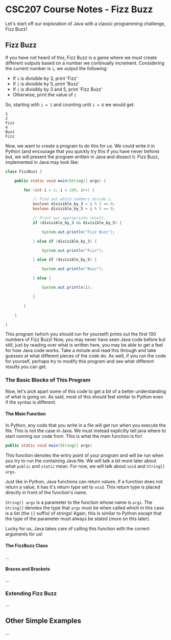# CSC207 Course Notes - Fizz Buzz

Let's start off our exploration of Java with a classic programming challenge, Fizz Buzz!

## Fizz Buzz

If you have not heard of this, Fizz Buzz is a game where we must create different outputs based on a number we continually increment.
Considering the current number is `i`, we output the following:

* If `i` is divisible by 3, print 'Fizz'
* If `i` is divisible by 5, print 'Buzz'
* If `i` is divisibly by 3 and 5, print 'Fizz Buzz'
* Otherwise, print the value of `i`

So, starting with `i = 1` and counting until `i = 6` we would get:

```
1
2
Fizz
4
Buzz
Fizz
```

Now, we want to create a program to do this for us.
We could write it in Python (and encourage that you quickly try this if you have never before) but, we will present the program written in Java and dissect it.
Fizz Buzz, implemented in Java may look like:

```java
class FizzBuzz {

    public static void main(String[] args) {

        for (int i = 1; i < 100; i++) {

            // Find out which numbers divide i.
            boolean divisible_by_3 = i % 3 == 0;
            boolean divisible_by_5 = i % 5 == 0;

            // Print our appropriate result.
            if (divisible_by_3 && divisible_by_5) {

                System.out.println("Fizz Buzz");

            } else if (divisible_by_3) {

                System.out.println("Fizz");

            } else if (divisible_by_5) {

                System.out.println("Buzz");

            } else {

                System.out.println(i);

            }

        }

    }

}
```

This program (which you should run for yourself) prints out the first 100 numbers of Fizz Buzz!
Now, you may never have seen Java code before but still, just by reading over what is written here, you may be able to get a feel for how Java code works.
Take a minute and read this through and take guesses at what different pieces of the code do.
As well, if you run the code for yourself, perhaps try to modify this program and see what different results you can get.

### The Basic Blocks of This Program

Now, let's pick apart some of this code to get a bit of a better understanding of what is going on.
As said, most of this should feel similar to Python even if the syntax is different.

#### The Main Function

In Python, any code that you write in a file will get run when you execute the file.
This is not the case in Java.
We must instead explicitly tell java where to start running our code from.
This is what the main function is for!

```java
public static void main(String[] args)
```

This function denotes the entry point of your program and will be run when you try to run the containing Java file.
We will talk a bit more later about what `public` and `static` mean.
For now, we will talk about `void` and `String[] args`.

Just like in Python, Java functions can return values.
If a function does not return a value, it has it's return type set to `void`.
This return type is placed directly in front of the function's name.

`String[] args` is a parameter to the function whose name is `args`.
The `String[]` denotes the type that `args` must be when called which in this case is a list (the `[]` suffix) of strings!
Again, this is similar to Python except that the type of the parameter must always be stated (more on this later).

Lucky for us, Java takes care of calling this function with the correct arguments for us!

#### The FizzBuzz Class

...

#### Braces and Brackets

...

### Extending Fizz Buzz

...

## Other Simple Examples
...
